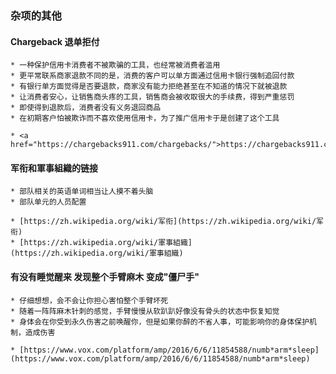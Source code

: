 ### 杂项的其他

#### Chargeback 退单拒付
	* 一种保护信用卡消费者不被欺骗的工具，也经常被消费者滥用
	* 更平常联系商家退款不同的是，消费的客户可以单方面通过信用卡银行强制追回付款
	* 有银行单方面觉得是否要退款，商家没有能力拒绝甚至在不知道的情况下就被退款
	* 让消费者安心，让销售商头疼的工具，销售商会被收取很大的手续费，得到严重惩罚
	* 即使得到退款后，消费者没有义务退回商品
	* 在初期客户怕被欺诈而不喜欢使用信用卡，为了推广信用卡于是创建了这个工具

	* <a href="https://chargebacks911.com/chargebacks/">https://chargebacks911.com/chargebacks/</a>


#### 军衔和軍事組織的链接
	* 部队相关的英语单词相当让人摸不着头脑
	* 部队单元的人员配置

	* [https://zh.wikipedia.org/wiki/军衔](https://zh.wikipedia.org/wiki/军衔)
	* [https://zh.wikipedia.org/wiki/軍事組織](https://zh.wikipedia.org/wiki/軍事組織)

#### 有没有睡觉醒来 发现整个手臂麻木 变成"僵尸手"
	* 仔细想想，会不会让你担心害怕整个手臂坏死
	* 随着一阵阵麻木针刺的感觉，手臂慢慢从软趴趴好像没有骨头的状态中恢复知觉
	* 身体会在你受到永久伤害之前唤醒你，但是如果你醉的不省人事，可能影响你的身体保护机制，造成伤害

	* [https://www.vox.com/platform/amp/2016/6/6/11854588/numb*arm*sleep](https://www.vox.com/platform/amp/2016/6/6/11854588/numb*arm*sleep)